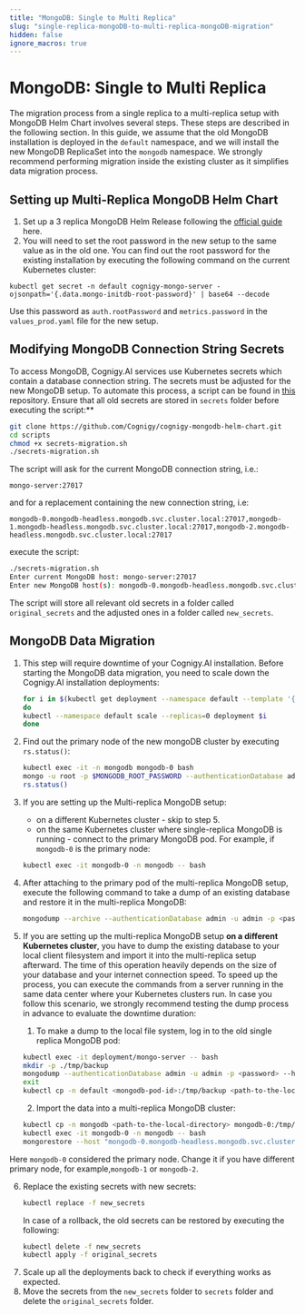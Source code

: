 ```yaml
---
title: "MongoDB: Single to Multi Replica"
slug: "single-replica-mongoDB-to-multi-replica-mongoDB-migration"
hidden: false
ignore_macros: true
---
```


# MongoDB: Single to Multi Replica  

The migration process from a single replica to a multi-replica setup with MongoDB Helm Chart involves several steps. These steps are described in the following section. In this guide, we assume that the old MongoDB installation is deployed in the `default` namespace, and we will install the new MongoDB ReplicaSet into the `mongodb` namespace. We strongly recommend performing migration inside the existing cluster as it simplifies data migration process. 

## Setting up Multi-Replica MongoDB Helm Chart

1. Set up a 3 replica MongoDB Helm Release following the [official guide](https://github.com/Cognigy/cognigy-mongodb-helm-chart) here.
2. You will need to set the root password in the new setup to the same value as in the old one. You can find out the root password for the existing installation by executing the following command on the current Kubernetes cluster:
```
kubectl get secret -n default cognigy-mongo-server -ojsonpath='{.data.mongo-initdb-root-password}' | base64 --decode
```
Use this password as `auth.rootPassword` and `metrics.password` in the `values_prod.yaml` file for the new setup.

## Modifying MongoDB Connection String Secrets

To access MongoDB, Cognigy.AI services use Kubernetes secrets which contain a database connection string. The secrets must be adjusted for the new MongoDB setup. To automate this process, a script can be found in [this](https://github.com/Cognigy/cognigy-mongodb-helm-chart) repository. Ensure that all old secrets are stored in `secrets` folder before executing the script:**
```bash
git clone https://github.com/Cognigy/cognigy-mongodb-helm-chart.git
cd scripts
chmod +x secrets-migration.sh
./secrets-migration.sh
```
The script will ask for the current MongoDB connection string, i.e.:
```
mongo-server:27017
```
and for a replacement containing the new connection string, i.e:
```
mongodb-0.mongodb-headless.mongodb.svc.cluster.local:27017,mongodb-1.mongodb-headless.mongodb.svc.cluster.local:27017,mongodb-2.mongodb-headless.mongodb.svc.cluster.local:27017
```
execute the script: 
```bash
./secrets-migration.sh
Enter current MongoDB host: mongo-server:27017
Enter new MongoDB host(s): mongodb-0.mongodb-headless.mongodb.svc.cluster.local:27017,mongodb-1.mongodb-headless.mongodb.svc.cluster.local:27017,mongodb-2.mongodb-headless.mongodb.svc.cluster.local:27017
```
The script will store all relevant old secrets in a folder called `original_secrets` and the adjusted ones in a folder called `new_secrets`.

## MongoDB Data Migration

1. This step will require downtime of your Cognigy.AI installation. Before starting the MongoDB data migration, you need to scale down the Cognigy.AI installation deployments:
    ```bash
    for i in $(kubectl get deployment --namespace default --template '{{range .items}}{{.metadata.name}}{{"\n"}}{{end}}'|grep service-)
    do
    kubectl --namespace default scale --replicas=0 deployment $i
    done
    ```

2. Find out the primary node of the new mongoDB cluster by executing `rs.status()`:
    ```bash
    kubectl exec -it -n mongodb mongodb-0 bash
    mongo -u root -p $MONGODB_ROOT_PASSWORD --authenticationDatabase admin
    rs.status()
    ```

3. If you are setting up the Multi-replica MongoDB setup:
   
    * on a different Kubernetes cluster - skip to step 5. 
    * on the same Kubernetes cluster where single-replica MongoDB is running - connect to the primary MongoDB pod. For example, if  `mongodb-0` is the primary node:
    ```bash
    kubectl exec -it mongodb-0 -n mongodb -- bash
    ```

4. After attaching to the primary pod of the multi-replica MongoDB setup, execute the following command to take a dump of an existing database and restore it in the multi-replica MongoDB:
    ```bash
    mongodump --archive --authenticationDatabase admin -u admin -p <password> --host "mongo-server.default.svc:27017" | mongorestore --host "mongodb-0.mongodb-headless.mongodb.svc.cluster.local:27017" --authenticationDatabase admin -u root -p <password> --archive --drop
    ```

5.  If you are setting up the multi-replica MongoDB setup **on a different Kubernetes cluster**, you have to dump the existing database to your local client filesystem and import it into the multi-replica setup afterward. The time of this operation heavily depends on the size of your database and your internet connection speed. To speed up the process, you can execute the commands from a server running in the same data center where your Kubernetes clusters run. In case you follow this scenario, we strongly recommend testing the dump process in advance to evaluate the downtime duration:

    1.  To make a dump to the local file system, log in to the old single replica MongoDB pod:
    ```bash
    kubectl exec -it deployment/mongo-server -- bash
    mkdir -p ./tmp/backup
    mongodump --authenticationDatabase admin -u admin -p <password> --host "mongo-server.default.svc:27017" --out ./tmp/backup
    exit
    kubectl cp -n default <mongodb-pod-id>:/tmp/backup <path-to-the-local-directory>
    ```
    2. Import the data into a multi-replica MongoDB cluster:
    ```bash
    kubectl cp -n mongodb <path-to-the-local-directory> mongodb-0:/tmp/
    kubectl exec -it mongodb-0 -n mongodb -- bash
    mongorestore --host "mongodb-0.mongodb-headless.mongodb.svc.cluster.local:27017" --authenticationDatabase admin -u root -p <password> ./tmp/<backup-folder>
    ```
   Here `mongodb-0` considered the primary node. Change it if you have different primary node, for example,`mongodb-1` or `mongodb-2`.

6. Replace the existing secrets with new secrets:
    ```bash
    kubectl replace -f new_secrets
    ```
   In case of a rollback, the old secrets can be restored by executing the following:
    ```bash
    kubectl delete -f new_secrets
    kubectl apply -f original_secrets
    ```
7. Scale up all the deployments back to check if everything works as expected.
8. Move the secrets from the `new_secrets` folder to `secrets` folder and delete the `original_secrets` folder.